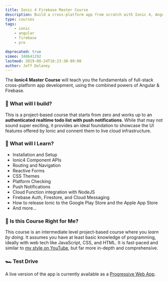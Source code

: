 ```yaml
---
title: Ionic 4 Firebase Master Course
description: Build a cross-platform app from scratch with Ionic 4, Angular, and Firebase. 
type: courses
tags: 
    - ionic
    - angular
    - firebase
    - pro

deprecated: true
vimeo: 348641292
lastmod: 2019-08-24T10:23:30-09:00
author: Jeff Delaney
---
```


The **Ionic4 Master Course** will teach you the fundamentals of full-stack cross-platform app development, using the combined powers of Angular & Firebase. 

### 🗿 What will I build?

This is a project-based course that starts from zero and works up to an **authenticated realtime todo list with push notifications**. While that may not sound super exciting, it provides an ideal foundation to showcase the UI features offered by Ionic and connent them to live cloud infrastructure. 


### 🐌 What will I Learn?

- Installation and Setup
- Ionic4 Component APIs
- Routing and Navigation
- Reactive Forms
- CSS Themes
- Platform Checking
- Push Notifications
- Cloud Function integration with NodeJS
- Firebase Auth, Firestore, and Cloud Messaging
- How to release Ionic to the Google Play Store and the Apple App Store
- And more...


### 🤔 Is this Course Right for Me?

This course is an intermediate level project-based course where you *learn by doing*. It assumes you have at least basic knowledge of programming, ideally with web tech like JavaScript, CSS, and HTML. It is fast-paced and similar to [my style on YouTube](https://www.youtube.com/channel/UCsBjURrPoezykLs9EqgamOA?), but far more in-depth and comprehensive. 


### 🏎️ Test Drive

A live version of the app is currently available as a [Progressive Web App](https://ionic4-fire.web.app/). 
